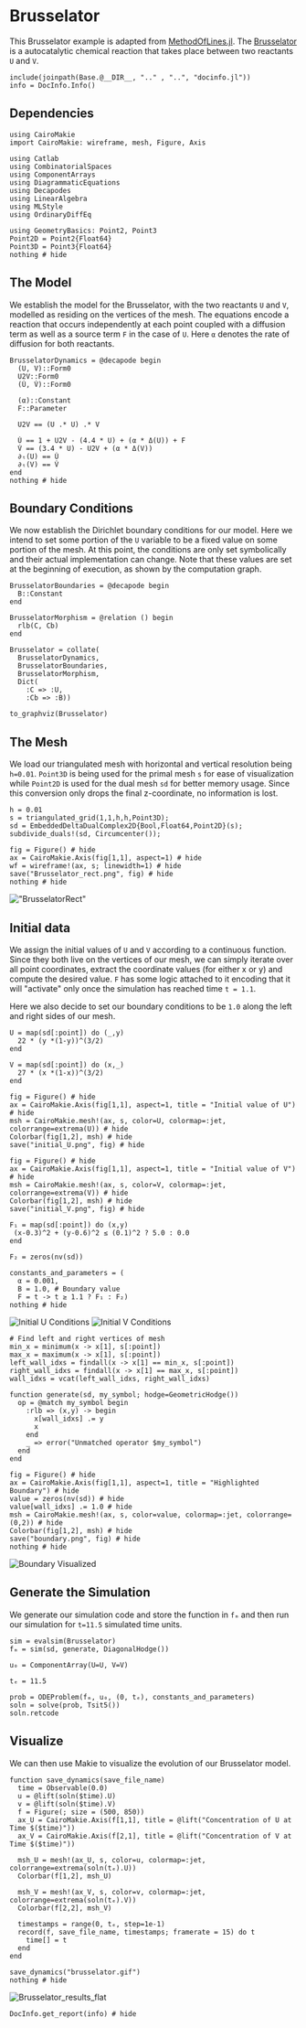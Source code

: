 # Brusselator

This Brusselator example is adapted from [MethodOfLines.jl](https://docs.sciml.ai/MethodOfLines/stable/tutorials/brusselator/#brusselator). The [Brusselator](https://en.wikipedia.org/wiki/Brusselator) is a autocatalytic chemical reaction that takes place between two reactants `U` and `V`.

```@setup INFO
include(joinpath(Base.@__DIR__, ".." , "..", "docinfo.jl"))
info = DocInfo.Info()
```
## Dependencies
```@example DEC
using CairoMakie
import CairoMakie: wireframe, mesh, Figure, Axis

using Catlab
using CombinatorialSpaces
using ComponentArrays
using DiagrammaticEquations
using Decapodes
using LinearAlgebra
using MLStyle
using OrdinaryDiffEq

using GeometryBasics: Point2, Point3
Point2D = Point2{Float64}
Point3D = Point3{Float64}
nothing # hide
```

## The Model

We establish the model for the Brusselator, with the two reactants `U` and `V`, modelled as residing on the vertices of the mesh. The equations encode a reaction that occurs independently at each point coupled with a diffusion term as well as a source term `F` in the case of `U`. Here `α` denotes the rate of diffusion for both reactants.
```@example DEC
BrusselatorDynamics = @decapode begin
  (U, V)::Form0
  U2V::Form0
  (U̇, V̇)::Form0

  (α)::Constant
  F::Parameter

  U2V == (U .* U) .* V

  U̇ == 1 + U2V - (4.4 * U) + (α * Δ(U)) + F
  V̇ == (3.4 * U) - U2V + (α * Δ(V))
  ∂ₜ(U) == U̇
  ∂ₜ(V) == V̇
end
nothing # hide
```

## Boundary Conditions

We now establish the Dirichlet boundary conditions for our model. Here we intend to set some portion of the `U` variable to be a fixed value on some portion of the mesh. At this point, the conditions are only set symbolically and their actual implementation can change. Note that these values are set at the beginning of execution, as shown by the computation graph.
```@example DEC
BrusselatorBoundaries = @decapode begin
  B::Constant
end

BrusselatorMorphism = @relation () begin
  rlb(C, Cb)
end

Brusselator = collate(
  BrusselatorDynamics,
  BrusselatorBoundaries,
  BrusselatorMorphism,
  Dict(
    :C => :U,
    :Cb => :B))

to_graphviz(Brusselator)
```

## The Mesh

We load our triangulated mesh with horizontal and vertical resolution being `h=0.01`. `Point3D` is being used for the primal mesh `s` for ease of visualization while `Point2D` is used for the dual mesh `sd` for better memory usage. Since this conversion only drops the final z-coordinate, no information is lost.
```@example DEC
h = 0.01
s = triangulated_grid(1,1,h,h,Point3D);
sd = EmbeddedDeltaDualComplex2D{Bool,Float64,Point2D}(s);
subdivide_duals!(sd, Circumcenter());

fig = Figure() # hide
ax = CairoMakie.Axis(fig[1,1], aspect=1) # hide
wf = wireframe!(ax, s; linewidth=1) # hide
save("Brusselator_rect.png", fig) # hide
nothing # hide
```

!["BrusselatorRect"](Brusselator_rect.png)

## Initial data
We assign the initial values of `U` and `V` according to a continuous function. Since they both live on the vertices of our mesh, we can simply iterate over all point coordinates, extract the coordinate values (for either x or y) and compute the desired value. `F` has some logic attached to it encoding that it will "activate" only once the simulation has reached time `t = 1.1`.

Here we also decide to set our boundary conditions to be `1.0` along the left and right sides of our mesh.
```@example DEC
U = map(sd[:point]) do (_,y)
  22 * (y *(1-y))^(3/2)
end

V = map(sd[:point]) do (x,_)
  27 * (x *(1-x))^(3/2)
end

fig = Figure() # hide
ax = CairoMakie.Axis(fig[1,1], aspect=1, title = "Initial value of U") # hide
msh = CairoMakie.mesh!(ax, s, color=U, colormap=:jet, colorrange=extrema(U)) # hide
Colorbar(fig[1,2], msh) # hide
save("initial_U.png", fig) # hide

fig = Figure() # hide
ax = CairoMakie.Axis(fig[1,1], aspect=1, title = "Initial value of V") # hide
msh = CairoMakie.mesh!(ax, s, color=V, colormap=:jet, colorrange=extrema(V)) # hide
Colorbar(fig[1,2], msh) # hide
save("initial_V.png", fig) # hide

F₁ = map(sd[:point]) do (x,y)
 (x-0.3)^2 + (y-0.6)^2 ≤ (0.1)^2 ? 5.0 : 0.0
end

F₂ = zeros(nv(sd))

constants_and_parameters = (
  α = 0.001,
  B = 1.0, # Boundary value
  F = t -> t ≥ 1.1 ? F₁ : F₂)
nothing # hide
```

![Initial U Conditions](initial_U.png)
![Initial V Conditions](initial_V.png)

```@example DEC
# Find left and right vertices of mesh
min_x = minimum(x -> x[1], s[:point])
max_x = maximum(x -> x[1], s[:point])
left_wall_idxs = findall(x -> x[1] == min_x, s[:point])
right_wall_idxs = findall(x -> x[1] == max_x, s[:point])
wall_idxs = vcat(left_wall_idxs, right_wall_idxs)

function generate(sd, my_symbol; hodge=GeometricHodge())
  op = @match my_symbol begin
    :rlb => (x,y) -> begin
      x[wall_idxs] .= y
      x
    end
    _ => error("Unmatched operator $my_symbol")
  end
end

fig = Figure() # hide
ax = CairoMakie.Axis(fig[1,1], aspect=1, title = "Highlighted Boundary") # hide
value = zeros(nv(sd)) # hide
value[wall_idxs] .= 1.0 # hide
msh = CairoMakie.mesh!(ax, s, color=value, colormap=:jet, colorrange=(0,2)) # hide
Colorbar(fig[1,2], msh) # hide
save("boundary.png", fig) # hide
nothing # hide
```

![Boundary Visualized](boundary.png)


## Generate the Simulation

We generate our simulation code and store the function in `fₘ` and then run our simulation for `t=11.5` simulated time units.
```@example DEC
sim = evalsim(Brusselator)
fₘ = sim(sd, generate, DiagonalHodge())

u₀ = ComponentArray(U=U, V=V)

tₑ = 11.5

prob = ODEProblem(fₘ, u₀, (0, tₑ), constants_and_parameters)
soln = solve(prob, Tsit5())
soln.retcode
```

## Visualize

We can then use Makie to visualize the evolution of our Brusselator model.
```@example DEC
function save_dynamics(save_file_name)
  time = Observable(0.0)
  u = @lift(soln($time).U)
  v = @lift(soln($time).V)
  f = Figure(; size = (500, 850))
  ax_U = CairoMakie.Axis(f[1,1], title = @lift("Concentration of U at Time $($time)"))
  ax_V = CairoMakie.Axis(f[2,1], title = @lift("Concentration of V at Time $($time)"))

  msh_U = mesh!(ax_U, s, color=u, colormap=:jet, colorrange=extrema(soln(tₑ).U))
  Colorbar(f[1,2], msh_U)

  msh_V = mesh!(ax_V, s, color=v, colormap=:jet, colorrange=extrema(soln(tₑ).V))
  Colorbar(f[2,2], msh_V)

  timestamps = range(0, tₑ, step=1e-1)
  record(f, save_file_name, timestamps; framerate = 15) do t
    time[] = t
  end
end

save_dynamics("brusselator.gif")
nothing # hide
```

![Brusselator_results_flat](brusselator.gif)

```@example INFO
DocInfo.get_report(info) # hide
```

